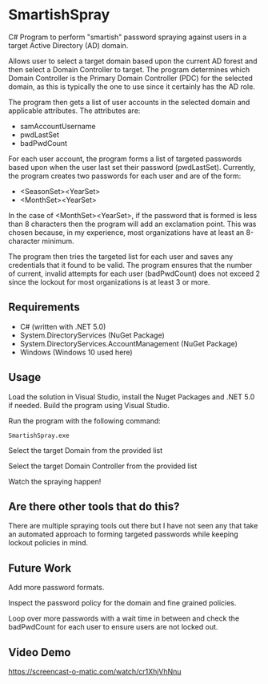# SmartishSpray

C# Program to perform "smartish" password spraying against users in a target Active Directory (AD) domain.

Allows user to select a target domain based upon the current AD forest and then select a Domain Controller to target. The program determines which Domain Controller is the Primary Domain Controller (PDC) for the selected domain, as this is typically the one to use since it certainly has the AD role.

The program then gets a list of user accounts in the selected domain and applicable attributes. The attributes are:

- samAccountUsername
- pwdLastSet
- badPwdCount

For each user account, the program forms a list of targeted passwords based upon when the user last set their password (pwdLastSet). Currently, the program creates two passwords for each user and are of the form:

- \<SeasonSet\>\<YearSet\>
- \<MonthSet\>\<YearSet\>

In the case of \<MonthSet\>\<YearSet\>, if the password that is formed is less than 8 characters then the program will add an exclamation point. This was chosen because, in my experience, most organizations have at least an 8-character minimum.

The program then tries the targeted list for each user and saves any credentials that it found to be valid. The program ensures that the number of current, invalid attempts for each user (badPwdCount) does not exceed 2 since the lockout for most organizations is at least 3 or more.

## Requirements
- C# (written with .NET 5.0)
- System.DirectoryServices (NuGet Package)
- System.DirectoryServices.AccountManagement (NuGet Package)
- Windows (Windows 10 used here)

## Usage
Load the solution in Visual Studio, install the Nuget Packages and .NET 5.0 if needed. Build the program using Visual Studio.

Run the program with the following command:

```
SmartishSpray.exe
```

Select the target Domain from the provided list

Select the target Domain Controller from the provided list

Watch the spraying happen!

## Are there other tools that do this?
There are multiple spraying tools out there but I have not seen any that take an automated approach to forming targeted passwords while keeping lockout policies in mind.

## Future Work
Add more password formats.

Inspect the password policy for the domain and fine grained policies.

Loop over more passwords with a wait time in between and check the badPwdCount for each user to ensure users are not locked out.

## Video Demo
https://screencast-o-matic.com/watch/cr1XhjVhNnu
